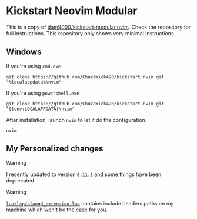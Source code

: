 # Kickstart Neovim Modular
This is a copy of [dam9000/kickstart-modular.nvim](https://github.com/dam9000/kickstart-modular.nvim). Check the repository for full instructions. This repository only shows very minimal instructions.

## Windows
If you're using `cmd.exe`

```
git clone https://github.com/ChuzaWick420/kickstart.nvim.git "%localappdata%\nvim"
```

If you're using `powershell.exe`

```
git clone https://github.com/ChuzaWick420/kickstart.nvim.git "${env:LOCALAPPDATA}\nvim"
```
After installation, launch `nvim` to let it do the configuration.

```
nvim
```

## My Personalized changes
> [!WARNING]
> I recently updated to version `0.11.3` and some things have been deprecated. 

> [!WARNING]
> [`lua/lsp/clangd_extension.lua`](https://github.com/ChuzaWick420/kickstart.nvim/blob/master/lua/lsp/clangd_extension.lua) contains include headers paths on _my_ machine which won't be the case for you.

